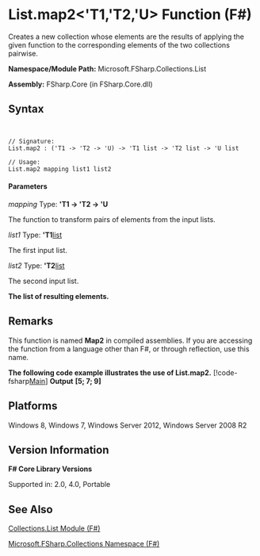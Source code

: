 # List.map2<'T1,'T2,'U> Function (F#)

Creates a new collection whose elements are the results of applying the given function to the corresponding elements of the two collections pairwise.

**Namespace/Module Path:** Microsoft.FSharp.Collections.List

**Assembly:** FSharp.Core (in FSharp.Core.dll)


## Syntax


```


// Signature:
List.map2 : ('T1 -> 'T2 -> 'U) -> 'T1 list -> 'T2 list -> 'U list

// Usage:
List.map2 mapping list1 list2

```



#### Parameters
*mapping*
Type: **'T1 -&gt; 'T2 -&gt; 'U**


The function to transform pairs of elements from the input lists.


*list1*
Type: **'T1**[list](http://msdn.microsoft.com/en-us/library/c627b668-477b-4409-91ed-06d7f1b3e4a7)


The first input list.


*list2*
Type: **'T2**[list](http://msdn.microsoft.com/en-us/library/c627b668-477b-4409-91ed-06d7f1b3e4a7)


The second input list.



**The list of resulting elements.**
## Remarks
This function is named **Map2** in compiled assemblies. If you are accessing the function from a language other than F#, or through reflection, use this name.

**The following code example illustrates the use of List.map2.**
[!code-fsharp[Main](snippets/fslists/snippet19.fs)]
**Output**
**[5; 7; 9]**
## Platforms
Windows 8, Windows 7, Windows Server 2012, Windows Server 2008 R2


## Version Information
**F# Core Library Versions**

Supported in: 2.0, 4.0, Portable




## See Also
[Collections.List Module &#40;F&#35;&#41;](Collections.List-Module-%5BFSharp%5D.md)

[Microsoft.FSharp.Collections Namespace &#40;F&#35;&#41;](Microsoft.FSharp.Collections-Namespace-%5BFSharp%5D.md)

